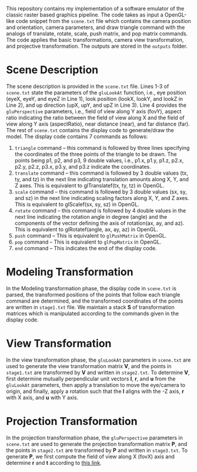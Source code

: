 This repository contains my implementation of a software emulator of the classic raster based graphics pipeline. The code takes as input a OpenGL-like code snippet from the `scene.txt` file which contains the camera position and orientation, camera parameters, and draw triangle command with the analogs of translate, rotate, scale, push matrix, and pop matrix commands. The code applies the basic transformations, camera view transformation, and projective transformation. The outputs are stored in the `outputs` folder.
   
# Scene Description
The scene description is provided in the `scene.txt` file. Lines 1-3 of `scene.txt` state the parameters of the `gluLookAt` function, i.e., eye position (eyeX, eyeY, and eyeZ in Line 1), look position (lookX, lookY, and lookZ in Line 2), and up direction (upX, upY, and upZ in Line 3). Line 4 provides the `gluPerspective` parameters, i.e., field of view along Y axis (fovY), aspect ratio indicating the ratio between the field of view along X and the field of view along Y axis (aspectRatio), near distance (near), and far distance (far). The rest of `scene.txt` contains the display code to generate/draw the model. The display code contains 7 commands as follows:
1.	`triangle` command – this command is followed by three lines specifying the coordinates of the three points of the triangle to be drawn. The points being p1, p2, and p3, 9 double values, i.e., p1.x, p1.y, p1.z, p2.x, p2.y, p2.z, p3.x, p3.y, and p3.z indicate the coordinates. 
2.	`translate` command – this command is followed by 3 double values (tx, ty, and tz) in the next line indicating translation amounts along X, Y, and Z axes. This is equivalent to glTranslatef(tx, ty, tz) in OpenGL.
3.	`scale` command – this command is followed by 3 double values (sx, sy, and sz) in the next line indicating scaling factors along X, Y, and Z axes. This is equivalent to glScalef(sx, sy, sz) in OpenGL.
4.	`rotate` command – this command is followed by 4 double values in the next line indicating the rotation angle in degree (angle) and the components of the vector defining the axis of rotation(ax, ay, and az). This is equivalent to glRotatef(angle, ax, ay, az) in OpenGL.
5.	`push` command – This is equivalent to `glPushMatrix` in OpenGL. 
6.	`pop` command – This is equivalent to `glPopMatrix` in OpenGL.
7.	`end` command – This indicates the end of the display code.

# Modeling Transformation 
In the Modeling transformation phase, the display code in `scene.txt` is parsed, the transformed positions of the points that follow each triangle command are determined, and the transformed coordinates of the points are written in `stage1.txt` file. We maintain a stack **S** of transformation matrices which is manipulated according to the commands given in the display code. 

# View Transformation 
In the view transformation phase, the `gluLookAt` parameters in `scene.txt` are used to generate the view transformation matrix **V**, and the points in `stage1.txt` are transformed by **V** and written in `stage2.txt`. To determine **V**, first determine mutually perpendicular unit vectors **l**, **r**, and **u** from the `gluLookAt` parameters, then apply a translation to move the eye/camera to origin, and finally, apply a rotation such that the **l** aligns with the -Z axis, **r** with X axis, and **u** with Y axis. 

# Projection Transformation 
In the projection transformation phase, the `gluPerspective` parameters in `scene.txt` are used to generate the projection transformation matrix **P**, and the points in `stage2.txt` are transformed by **P** and written in `stage3.txt`. To generate **P**, we first compute the field of view along X (fovX) axis and determine **r** and **t** according to [this link](http://www.songho.ca/opengl/gl_projectionmatrix.html).




